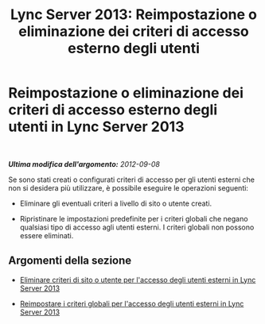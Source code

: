 ﻿---
title: 'Lync Server 2013: Reimpostazione o eliminazione dei criteri di accesso esterno degli utenti'
TOCTitle: Reimpostazione o eliminazione dei criteri di accesso esterno degli utenti
ms:assetid: 5f9b4528-f4f1-4d52-816d-156c3c7298ad
ms:mtpsurl: https://technet.microsoft.com/it-it/library/Gg521003(v=OCS.15)
ms:contentKeyID: 49300714
ms.date: 08/24/2015
mtps_version: v=OCS.15
ms.translationtype: HT
---

# Reimpostazione o eliminazione dei criteri di accesso esterno degli utenti in Lync Server 2013

 

_**Ultima modifica dell'argomento:** 2012-09-08_

Se sono stati creati o configurati criteri di accesso per gli utenti esterni che non si desidera più utilizzare, è possibile eseguire le operazioni seguenti:

  - Eliminare gli eventuali criteri a livello di sito o utente creati.

  - Ripristinare le impostazioni predefinite per i criteri globali che negano qualsiasi tipo di accesso agli utenti esterni. I criteri globali non possono essere eliminati.

## Argomenti della sezione

  - [Eliminare criteri di sito o utente per l'accesso degli utenti esterni in Lync Server 2013](lync-server-2013-delete-a-site-or-user-policy-for-external-user-access.md)

  - [Reimpostare i criteri globali per l'accesso degli utenti esterni in Lync Server 2013](lync-server-2013-reset-the-global-policy-for-external-user-access.md)

